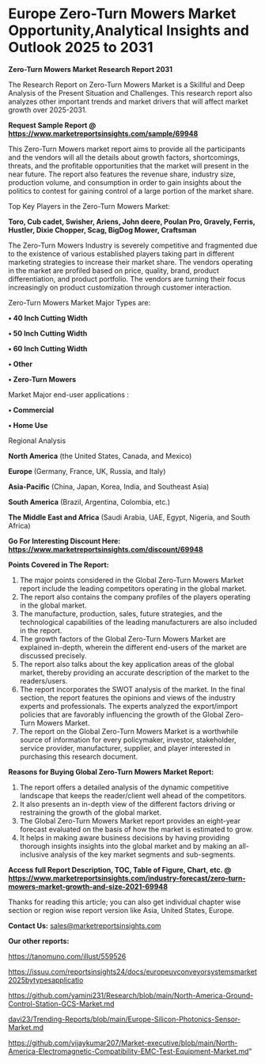 # Europe Zero-Turn Mowers Market Opportunity,Analytical Insights and Outlook 2025 to 2031

<strong>Zero-Turn Mowers Market Research Report 2031</strong>

The Research Report on Zero-Turn Mowers Market is a Skillful and Deep Analysis of the Present Situation and Challenges. This research report also analyzes other important trends and market drivers that will affect market growth over 2025-2031.

<strong>Request Sample Report @ <a href=https://www.marketreportsinsights.com/sample/69948>https://www.marketreportsinsights.com/sample/69948</a></strong>

This Zero-Turn Mowers market report aims to provide all the participants and the vendors will all the details about growth factors, shortcomings, threats, and the profitable opportunities that the market will present in the near future. The report also features the revenue share, industry size, production volume, and consumption in order to gain insights about the politics to contest for gaining control of a large portion of the market share.

Top Key Players in the Zero-Turn Mowers Market:

<strong>Toro, Cub cadet, Swisher, Ariens, John deere, Poulan Pro, Gravely, Ferris, Hustler, Dixie Chopper, Scag, BigDog Mower, Craftsman</strong>

The Zero-Turn Mowers Industry is severely competitive and fragmented due to the existence of various established players taking part in different marketing strategies to increase their market share. The vendors operating in the market are profiled based on price, quality, brand, product differentiation, and product portfolio. The vendors are turning their focus increasingly on product customization through customer interaction.

Zero-Turn Mowers Market Major Types are:

<strong>• 40 Inch Cutting Width

• 50 Inch Cutting Width

• 60 Inch Cutting Width

• Other

• Zero-Turn Mowers</strong>

Market Major end-user applications :

<strong>• Commercial

• Home Use</strong>

Regional Analysis

</u><strong><b>North America</b></strong> (the United States, Canada, and Mexico)

<strong><b>Europe </b></strong>(Germany, France, UK, Russia, and Italy)

<strong><b>Asia-Pacific</b></strong> (China, Japan, Korea, India, and Southeast Asia)

<strong><b>South America</b></strong> (Brazil, Argentina, Colombia, etc.)

<strong><b>The Middle East and Africa</b></strong> (Saudi Arabia, UAE, Egypt, Nigeria, and South Africa)

<strong>Go For Interesting Discount Here: <a href=https://www.marketreportsinsights.com/discount/69948>https://www.marketreportsinsights.com/discount/69948</a></strong>

<strong>Points Covered in The Report:</strong>
<ol>
  <li>The major points considered in the Global Zero-Turn Mowers Market report include the leading competitors operating in the global market.</li>
  <li>The report also contains the company profiles of the players operating in the global market.</li>
  <li>The manufacture, production, sales, future strategies, and the technological capabilities of the leading manufacturers are also included in the report.</li>
  <li>The growth factors of the Global Zero-Turn Mowers Market are explained in-depth, wherein the different end-users of the market are discussed precisely.</li>
  <li>The report also talks about the key application areas of the global market, thereby providing an accurate description of the market to the readers/users.</li>
  <li>The report incorporates the SWOT analysis of the market. In the final section, the report features the opinions and views of the industry experts and professionals. The experts analyzed the export/import policies that are favorably influencing the growth of the Global Zero-Turn Mowers Market.</li>
  <li>The report on the Global Zero-Turn Mowers Market is a worthwhile source of information for every policymaker, investor, stakeholder, service provider, manufacturer, supplier, and player interested in purchasing this research document.</li>
</ol>
<strong>Reasons for Buying Global Zero-Turn Mowers Market Report:</strong>

<ol>
  <li>The report offers a detailed analysis of the dynamic competitive landscape that keeps the reader/client well ahead of the competitors.</li>
  <li>It also presents an in-depth view of the different factors driving or restraining the growth of the global market.</li>
  <li>The Global Zero-Turn Mowers Market report provides an eight-year forecast evaluated on the basis of how the market is estimated to grow.</li>
  <li>It helps in making aware business decisions by having providing thorough insights insights into the global market and by making an all-inclusive analysis of the key market segments and sub-segments.</li>
</ol>
<strong>Access full Report Description, TOC, Table of Figure, Chart, etc. @ <a href=https://www.marketreportsinsights.com/industry-forecast/zero-turn-mowers-market-growth-and-size-2021-69948>https://www.marketreportsinsights.com/industry-forecast/zero-turn-mowers-market-growth-and-size-2021-69948</a></strong>


Thanks for reading this article; you can also get individual chapter wise section or region wise report version like Asia, United States, Europe.

<strong>Contact Us:</strong>
sales@marketreportsinsights.com

<strong>Our other reports:</strong>

<a href=https://tanomuno.com/illust/559526>https://tanomuno.com/illust/559526</a>

<a href=https://issuu.com/reportsinsights24/docs/europeuvconveyorsystemsmarket2025bytypesapplicatio>https://issuu.com/reportsinsights24/docs/europeuvconveyorsystemsmarket2025bytypesapplicatio</a>

<a href=https://github.com/yamini231/Research/blob/main/North-America-Ground-Control-Station-GCS-Market.md>https://github.com/yamini231/Research/blob/main/North-America-Ground-Control-Station-GCS-Market.md</a>

<a href=davi23/Trending-Reports/blob/main/Europe-Silicon-Photonics-Sensor-Market.md>davi23/Trending-Reports/blob/main/Europe-Silicon-Photonics-Sensor-Market.md</a>

<a href=https://github.com/vijaykumar207/Market-executive/blob/main/North-America-Electromagnetic-Compatibility-EMC-Test-Equipment-Market.md>https://github.com/vijaykumar207/Market-executive/blob/main/North-America-Electromagnetic-Compatibility-EMC-Test-Equipment-Market.md</a>"
